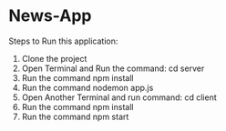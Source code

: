 # News-App

Steps to Run this application:

1. Clone the project
2. Open Terminal and Run the command: cd server 
3. Run the command npm install
4. Run the command nodemon app.js
5. Open Another Terminal and run command: cd client
6. Run the command npm install
7. Run the command npm start
